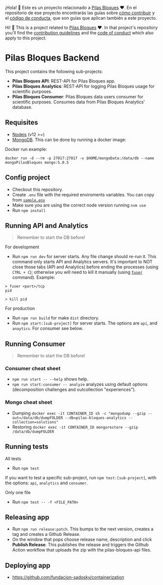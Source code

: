 ¡Hola! :vulcan_salute: Este es un proyecto relacionado a [Pilas Bloques](https://pilasbloques.program.ar) :heart:. En el repositorio de ese proyecto encontrarás las guías sobre [cómo contribuir](https://github.com/Program-AR/pilas-bloques-app/blob/develop/CONTRIBUTING.md) y el [código de conducta](https://github.com/Program-AR/pilas-bloques-app/blob/develop/CODE_OF_CONDUCT.md), que son guías que aplican también a este proyecto.

Hi! :vulcan_salute: This is a project related to [Pilas Bloques](https://pilasbloques.program.ar) :heart:. In that project's repository you'll find the [contribution guidelines](https://github.com/Program-AR/pilas-bloques-app/blob/develop/CONTRIBUTING_en.md) and the [code of conduct](https://github.com/Program-AR/pilas-bloques-app/blob/develop/CODE_OF_CONDUCT_en.md) which also apply to this project.


# Pilas Bloques Backend
This project contains the following sub-projects:

- **Pilas Bloques API**: REST-API for Pilas Bloques app.
- **Pilas Bloques Analytics**: REST-API for logging Pilas Bloques usage for scientific purposes.
- **Pilas Bloques Consumer**: Pilas Bloques data users consumer for scientific purposes. Consumes data from Pilas Bloques Analytics' database.

## Requisites
- [Nodejs](https://nodejs.org/es/) (v12 >=)
- [MongoDB](https://www.mongodb.com/). This can be done by running a docker image:

Docker run example:
```
docker run -d --rm -p 27017:27017 -v $HOME/mongoData:/data/db --name mongoPilasBloques mongo:5.0.5
```

## Config project
- Checkout this repository.
- Create `.env` file with the required enviroments variables. You can copy from [`sample.env`](sample.env)
- Make sure you are using the correct node version running `nvm use`
- Run `npm install`

## Running API and Analytics
> Remember to start the DB before!

For development
- Run `npm run dev` for server starts. Any file change should re-run it. This command only starts API and Analytics servers. It's important to NOT close those tabs (API and Analytics) before ending the processes (using `CTRL + C`); otherwise you will need to kill it manually (using [`fuser`](https://linux.die.net/man/1/fuser) command).
Example:
 ```
 > fuser <port>/tcp
 pid

 > kill pid
 ```

For production
- Run `npm run build` for make `dist` directory.
- Run `npm start:[sub-project]` for server starts. The options are `api`, and `anaytics`. For consumer see below.

## Running Consumer
> Remember to start the DB before!

### Consumer cheat sheet
- `npm run start -- --help` shows help.
- `npm run start:consumer -- analyze` analyzes using default options (decomposition challenges and outcollection "experiences").
### Mongo cheat sheet
- Dumping `docker exec -it CONTAINER_ID sh -c "mongodump --gzip --out=/data/db/dumpFOLDER --db=pilas-bloques-analytics --collection=solutions"`
- Restoring `docker exec -it CONTAINER_ID mongorestore --gzip /data/db/dumpFOLDER`

## Running tests

All tests
- Run `npm test`

If you want to test a specific sub-project, run `npm test:[sub-project]`, with the options: `api`, `analytics` and `consumer`.

Only one file
- Run `npm test -- -f <FILE_PATH>`

## Releasing app

- Run `npm run release:patch`.
This bumps to the next version, creates a tag and creates a Github Release. 
- On the window that pops choose release name, description and click **Publish Release**.
This publishes the release and triggers the Github Action workflow that uploads the zip with the pilas-bloques-api files. 

## Deploying app

- https://github.com/fundacion-sadosky/containerization
